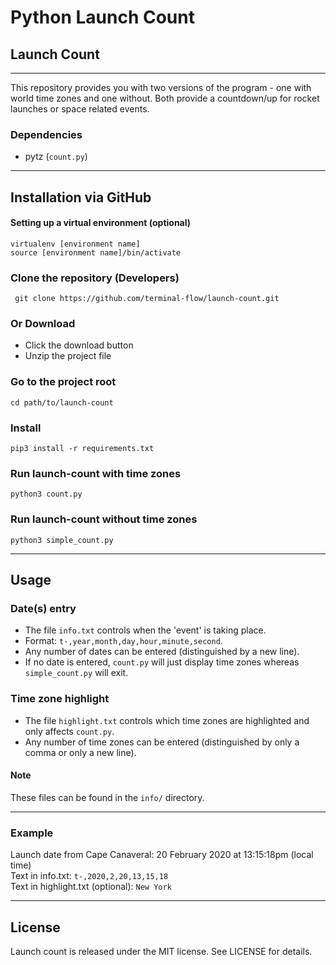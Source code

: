 # Python Launch Count
## Launch Count
---
This repository provides you with two versions of the program - one with world time zones and one without. Both provide a countdown/up for rocket launches or space related events.

### Dependencies
* pytz (`count.py`)

---
## Installation via GitHub
#### Setting up a virtual environment (optional)
```
virtualenv [environment name]
source [environment name]/bin/activate
```

### Clone the repository (Developers)
```
 git clone https://github.com/terminal-flow/launch-count.git
```

### Or Download
* Click the download button
* Unzip the project file

### Go to the project root
```
cd path/to/launch-count
```

### Install
```
pip3 install -r requirements.txt
```

### Run launch-count with time zones
```
python3 count.py
```

### Run launch-count without time zones
```
python3 simple_count.py
```

---
## Usage
### Date(s) entry
* The file `info.txt` controls when the 'event' is taking place.
* Format: `t-,year,month,day,hour,minute,second`.
* Any number of dates can be entered (distinguished by a new line).
* If no date is entered, `count.py` will just display time zones whereas `simple_count.py` will exit.

### Time zone highlight
* The file `highlight.txt` controls which time zones are highlighted and only affects `count.py`.
* Any number of time zones can be entered (distinguished by only a comma or only a new line).

#### Note
These files can be found in the `info/` directory.

---
### Example
Launch date from Cape Canaveral: 20 February 2020 at 13:15:18pm (local time)
<br/>
Text in info.txt: `t-,2020,2,20,13,15,18`
<br/>
Text in highlight.txt (optional): `New York`

---
## License
Launch count is released under the MIT license. See LICENSE for details.
